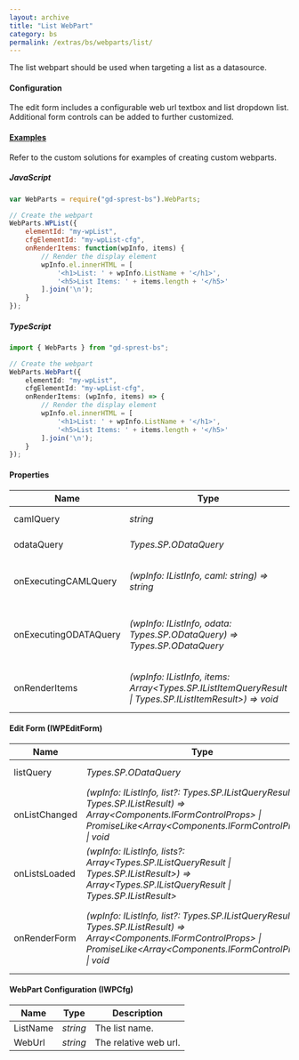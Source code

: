 ```yaml
---
layout: archive
title: "List WebPart"
category: bs
permalink: /extras/bs/webparts/list/
---
```

The list webpart should be used when targeting a list as a datasource.

#### Configuration
The edit form includes a configurable web url textbox and list dropdown list. Additional form controls can be added to further customized.

#### [Examples](/examples/solutions)
Refer to the custom solutions for examples of creating custom webparts.

##### JavaScript
```js
var WebParts = require("gd-sprest-bs").WebParts;

// Create the webpart
WebParts.WPList({
    elementId: "my-wpList",
    cfgElementId: "my-wpList-cfg",
    onRenderItems: function(wpInfo, items) {
        // Render the display element
        wpInfo.el.innerHTML = [
            '<h1>List: ' + wpInfo.ListName + '</h1>',
            '<h5>List Items: ' + items.length + '</h5>'
        ].join('\n');
    }
});
```

##### TypeScript
```ts
import { WebParts } from "gd-sprest-bs";

// Create the webpart
WebParts.WebPart({
    elementId: "my-wpList",
    cfgElementId: "my-wpList-cfg",
    onRenderItems: (wpInfo, items) => {
        // Render the display element
        wpInfo.el.innerHTML = [
            '<h1>List: ' + wpInfo.ListName + '</h1>',
            '<h5>List Items: ' + items.length + '</h5>'
        ].join('\n');
    }
});
```

#### Properties

| Name | Type | Description |
| --- | --- | --- |
| camlQuery | _string_ | The caml query. |
| odataQuery | _Types.SP.ODataQuery_ | The odata query. |
| onExecutingCAMLQuery | _(wpInfo: IListInfo, caml: string) => string_ | The executing caml query event. |
| onExecutingODATAQuery | _(wpInfo: IListInfo, odata: Types.SP.ODataQuery) => Types.SP.ODataQuery_ | The executing odata query event. |
| onRenderItems | _(wpInfo: IListInfo, items: Array&lt;Types.SP.IListItemQueryResult \| Types.SP.IListItemResult&gt;) => void_ | The on render items event. |

#### Edit Form (IWPEditForm)

| Name | Type | Description |
| --- | --- | --- |
| listQuery | _Types.SP.ODataQuery_ | The odata list query. |
| onListChanged | _(wpInfo: IListInfo, list?: Types.SP.IListQueryResult \| Types.SP.IListResult) => Array&lt;Components.IFormControlProps&gt; \| PromiseLike&lt;Array&lt;Components.IFormControlProps&gt;&gt; \| void_ | Event triggered when the selected list changes. |
| onListsLoaded | _(wpInfo: IListInfo, lists?: Array&lt;Types.SP.IListQueryResult \| Types.SP.IListResult&gt;) => Array&lt;Types.SP.IListQueryResult \| Types.SP.IListResult&gt;_ | Event triggered when the lists are loaded. |
| onRenderForm | _(wpInfo: IListInfo, list?: Types.SP.IListQueryResult \| Types.SP.IListResult) => Array&lt;Components.IFormControlProps&gt; \| PromiseLike&lt;Array&lt;Components.IFormControlProps&gt;&gt; \| void_ | Event triggered when the form is being rendered. |

#### WebPart Configuration (IWPCfg)

| Name | Type | Description |
| --- | --- | --- |
| ListName | _string_ | The list name. |
| WebUrl | _string_ | The relative web url. |